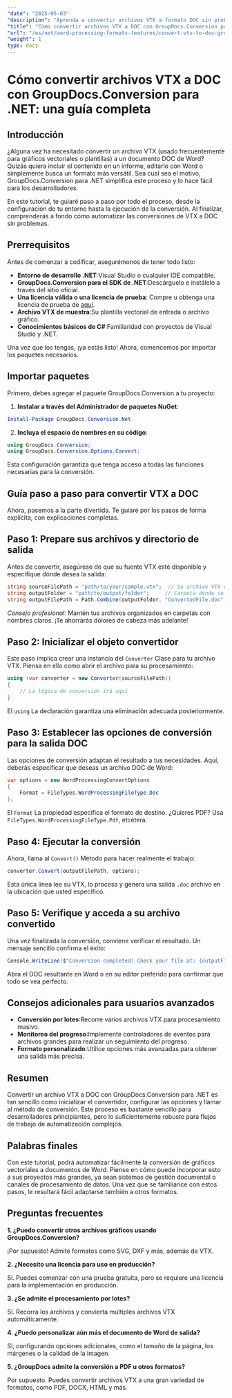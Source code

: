```yaml
---
"date": "2025-05-03"
"description": "Aprenda a convertir archivos VTX a formato DOC sin problemas con GroupDocs.Conversion para .NET con esta guía completa. Descubra la configuración, la implementación y las prácticas recomendadas."
"title": "Cómo convertir archivos VTX a DOC con GroupDocs.Conversion para .NET&#58; una guía completa"
"url": "/es/net/word-processing-formats-features/convert-vtx-to-doc-groupdocs-conversion-dotnet/"
"weight": 1
type: docs
---
```

# Cómo convertir archivos VTX a DOC con GroupDocs.Conversion para .NET: una guía completa

## Introducción

¿Alguna vez ha necesitado convertir un archivo VTX (usado frecuentemente para gráficos vectoriales o plantillas) a un documento DOC de Word? Quizás quiera incluir el contenido en un informe, editarlo con Word o simplemente busca un formato más versátil. Sea cual sea el motivo, GroupDocs.Conversion para .NET simplifica este proceso y lo hace fácil para los desarrolladores. 

En este tutorial, te guiaré paso a paso por todo el proceso, desde la configuración de tu entorno hasta la ejecución de la conversión. Al finalizar, comprenderás a fondo cómo automatizar las conversiones de VTX a DOC sin problemas.

## Prerrequisitos

Antes de comenzar a codificar, asegurémonos de tener todo listo:

- **Entorno de desarrollo .NET**:Visual Studio o cualquier IDE compatible.
- **GroupDocs.Conversion para el SDK de .NET**:Descárguelo e instálelo a través del sitio oficial.
- **Una licencia válida o una licencia de prueba**: Compre u obtenga una licencia de prueba de [aquí](https://releases.groupdocs.com/conversion/net/).
- **Archivo VTX de muestra**:Su plantilla vectorial de entrada o archivo gráfico.
- **Conocimientos básicos de C#**:Familiaridad con proyectos de Visual Studio y .NET.

Una vez que los tengas, ¡ya estás listo! Ahora, comencemos por importar los paquetes necesarios.

## Importar paquetes

Primero, debes agregar el paquete GroupDocs.Conversion a tu proyecto:

1. **Instalar a través del Administrador de paquetes NuGet**:

```powershell
Install-Package GroupDocs.Conversion.Net
```

2. **Incluya el espacio de nombres en su código**:

```csharp
using GroupDocs.Conversion;
using GroupDocs.Conversion.Options.Convert;
```

Esta configuración garantiza que tenga acceso a todas las funciones necesarias para la conversión.

## Guía paso a paso para convertir VTX a DOC

Ahora, pasemos a la parte divertida. Te guiaré por los pasos de forma explícita, con explicaciones completas.

## Paso 1: Prepare sus archivos y directorio de salida

Antes de convertir, asegúrese de que su fuente VTX esté disponible y especifique dónde desea la salida:

```csharp
string sourceFilePath = "path/to/your/sample.vtx";  // Su archivo VTX de entrada
string outputFolder = "path/to/output/folder";     // Carpeta donde se guardará el archivo convertido
string outputFilePath = Path.Combine(outputFolder, "ConvertedFile.doc");
```

*Consejo profesional:* Mantén tus archivos organizados en carpetas con nombres claros. ¡Te ahorrarás dolores de cabeza más adelante!

## Paso 2: Inicializar el objeto convertidor

Este paso implica crear una instancia del `Converter` Clase para tu archivo VTX. Piensa en ello como abrir el archivo para su procesamiento:

```csharp
using (var converter = new Converter(sourceFilePath))
{
    // La lógica de conversión irá aquí
}
```

El `using` La declaración garantiza una eliminación adecuada posteriormente.

## Paso 3: Establecer las opciones de conversión para la salida DOC

Las opciones de conversión adaptan el resultado a tus necesidades. Aquí, deberás especificar que deseas un archivo DOC de Word:

```csharp
var options = new WordProcessingConvertOptions
{
    Format = FileTypes.WordProcessingFileType.Doc
};
```

El `Format` La propiedad especifica el formato de destino. ¿Quieres PDF? Usa `FileTypes.WordProcessingFileType.Pdf`, etcétera.

## Paso 4: Ejecutar la conversión

Ahora, llama al `Convert()` Método para hacer realmente el trabajo:

```csharp
converter.Convert(outputFilePath, options);
```

Esta única línea lee su VTX, lo procesa y genera una salida `.doc` archivo en la ubicación que usted especificó.

## Paso 5: Verifique y acceda a su archivo convertido

Una vez finalizada la conversión, conviene verificar el resultado. Un mensaje sencillo confirma el éxito:

```csharp
Console.WriteLine($"Conversion completed! Check your file at: {outputFilePath}");
```

Abra el DOC resultante en Word o en su editor preferido para confirmar que todo se vea perfecto.

## Consejos adicionales para usuarios avanzados

- **Conversión por lotes**:Recorre varios archivos VTX para procesamiento masivo.
- **Monitoreo del progreso**:Implemente controladores de eventos para archivos grandes para realizar un seguimiento del progreso.
- **Formato personalizado**:Utilice opciones más avanzadas para obtener una salida más precisa.

## Resumen

Convertir un archivo VTX a DOC con GroupDocs.Conversion para .NET es tan sencillo como inicializar el convertidor, configurar las opciones y llamar al método de conversión. Este proceso es bastante sencillo para desarrolladores principiantes, pero lo suficientemente robusto para flujos de trabajo de automatización complejos.

## Palabras finales

Con este tutorial, podrá automatizar fácilmente la conversión de gráficos vectoriales a documentos de Word. Piense en cómo puede incorporar esto a sus proyectos más grandes, ya sean sistemas de gestión documental o canales de procesamiento de datos. Una vez que se familiarice con estos pasos, le resultará fácil adaptarse también a otros formatos.

## Preguntas frecuentes

**1. ¿Puedo convertir otros archivos gráficos usando GroupDocs.Conversion?**
  
¡Por supuesto! Admite formatos como SVG, DXF y más, además de VTX.

**2. ¿Necesito una licencia para uso en producción?**  

Sí. Puedes comenzar con una prueba gratuita, pero se requiere una licencia para la implementación en producción.

**3. ¿Se admite el procesamiento por lotes?**  

Sí. Recorra los archivos y convierta múltiples archivos VTX automáticamente.

**4. ¿Puedo personalizar aún más el documento de Word de salida?**  

Sí, configurando opciones adicionales, como el tamaño de la página, los márgenes o la calidad de la imagen.

**5. ¿GroupDocs admite la conversión a PDF u otros formatos?**  

Por supuesto. Puedes convertir archivos VTX a una gran variedad de formatos, como PDF, DOCX, HTML y más.